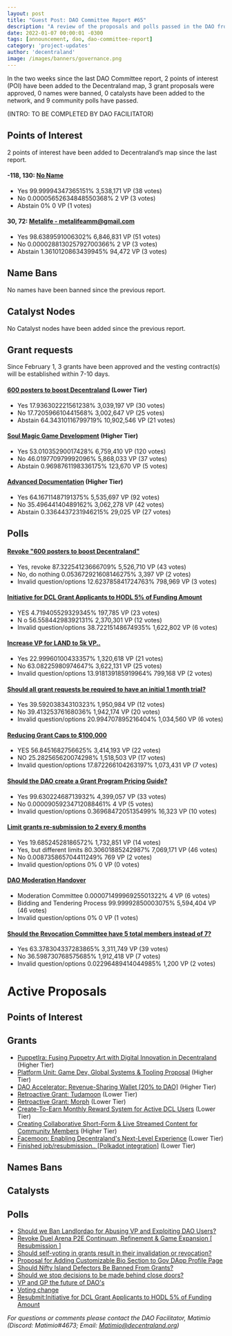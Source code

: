 ```yaml
---
layout: post
title: "Guest Post: DAO Committee Report #65"
description: "A review of the proposals and polls passed in the DAO from February 1 through February 15".
date: 2022-01-07 00:00:01 -0300
tags: [announcement, dao, dao-committee-report]
category: 'project-updates'
author: 'decentraland'
image: /images/banners/governance.png
---
```


In the two weeks since the last DAO Committee report, 2 points of interest (POI) have been added to the Decentraland map, 3 grant proposals were approved, 0 names were banned, 0 catalysts have been added to the network, and 9 community polls have passed.

(INTRO: TO BE COMPLETED BY DAO FACILITATOR)

## Points of Interest
2 points of interest have been added to Decentraland’s map since the last report.


#### -118, 130: [No Name](https://governance.decentraland.org/proposal/?id=88455b21-52ff-453e-a8ea-a3d65d96bc35)

* Yes 99.99994347365151% 3,538,171 VP (38 votes)
* No 0.00005652634848550368% 2 VP (3 votes)
* Abstain 0% 0 VP (1 votes)


#### 30, 72: [Metalife - metalifeamm@gmail.com](https://governance.decentraland.org/proposal/?id=afe3e9da-bb5e-462e-a49d-e85235ffd147)

* Yes 98.6389591006302% 6,846,831 VP (51 votes)
* No 0.000028813025792700366% 2 VP (3 votes)
* Abstain 1.3610120863439945% 94,472 VP (3 votes)


## Name Bans

No names have been banned since the previous report.

## Catalyst Nodes
No Catalyst nodes have been added since the previous report.


## Grant requests
Since February 1, 3 grants have been approved and the vesting contract(s) will be established within 7-10 days.


#### [600 posters to boost Decentraland](https://governance.decentraland.org/proposal/?id=56f47cf0-d3a4-4c78-aa52-256c45fcfc65) (Lower Tier)

* Yes 17.936302221561238% 3,039,197 VP (30 votes)
* No 17.720596610441568% 3,002,647 VP (25 votes)
* Abstain 64.34310116799719% 10,902,546 VP (21 votes)


#### [Soul Magic Game Development](https://governance.decentraland.org/proposal/?id=d266f630-0e4b-4640-9e3b-4f5d9142e1ae) (Higher Tier)

* Yes 53.01035290017428% 6,759,410 VP (120 votes)
* No 46.019770979992096% 5,868,033 VP (37 votes)
* Abstain 0.9698761198336175% 123,670 VP (5 votes)


#### [Advanced Documentation](https://governance.decentraland.org/proposal/?id=6c438fbd-d6af-4437-9d34-efc6de155166) (Higher Tier)

* Yes 64.16711487191375% 5,535,697 VP (92 votes)
* No 35.49644140489162% 3,062,278 VP (42 votes)
* Abstain 0.3364437231946215% 29,025 VP (27 votes)


## Polls

#### [Revoke &#34;600 posters to boost Decentraland&#34;](https://governance.decentraland.org/proposal/?id=de3bc4ed-923c-450f-8794-4b511a93ce0f)

* Yes, revoke 87.32254123666709% 5,526,710 VP (43 votes)
* No, do nothing 0.053672921608146275% 3,397 VP (2 votes)
* Invalid question/options 12.623785841724763% 798,969 VP (3 votes)


#### [Initiative for DCL Grant Applicants to HODL 5% of Funding Amount](https://governance.decentraland.org/proposal/?id=8f1bd1b4-a4f5-4ee0-88d6-afc278073d8a)

* YES 4.719405529329345% 197,785 VP (23 votes)
* N  o 56.55844298392131% 2,370,301 VP (12 votes)
* Invalid question/options 38.72215148674935% 1,622,802 VP (6 votes)


#### [Increase VP for LAND to 5k VP..](https://governance.decentraland.org/proposal/?id=f72c0f76-32cf-46e7-aea9-f91bd576586b)

* Yes 22.99960100433357% 1,320,618 VP (21 votes)
* No 63.08225980974647% 3,622,131 VP (25 votes)
* Invalid question/options 13.918139185919964% 799,168 VP (2 votes)


#### [Should all grant requests be required to have an initial 1 month trial?](https://governance.decentraland.org/proposal/?id=0dbd67c2-e6e8-4354-8674-af4232692641)

* Yes 39.59203834310323% 1,950,984 VP (12 votes)
* No 39.41325376168036% 1,942,174 VP (20 votes)
* Invalid question/options 20.994707895216404% 1,034,560 VP (6 votes)


#### [Reducing Grant Caps to $100,000](https://governance.decentraland.org/proposal/?id=bbc6ae87-2b27-4df2-9a1e-737131af42c5)

* YES 56.8451682756625% 3,414,193 VP (22 votes)
* NO 25.282565620074298% 1,518,503 VP (17 votes)
* Invalid question/options 17.872266104263197% 1,073,431 VP (7 votes)


#### [Should the DAO create a Grant Program Pricing Guide?](https://governance.decentraland.org/proposal/?id=6992cccd-46e5-46f7-ba0e-babb7223b4db)

* Yes 99.63022468713932% 4,399,057 VP (33 votes)
* No 0.00009059234712088461% 4 VP (5 votes)
* Invalid question/options 0.3696847205135499% 16,323 VP (10 votes)


#### [Limit grants re-submission to 2 every 6 months](https://governance.decentraland.org/proposal/?id=541d6c80-c9b8-4175-8f92-d477bca5017b)

* Yes 19.68524528186572% 1,732,851 VP (14 votes)
* Yes, but different limits 80.30601885242987% 7,069,171 VP (46 votes)
* No 0.008735865704411249% 769 VP (2 votes)
* Invalid question/options 0% 0 VP (0 votes)


#### [DAO Moderation Handover](https://governance.decentraland.org/proposal/?id=95734ccf-9359-451b-94c3-0d2095942da7)

* Moderation Committee 0.00007149996925501322% 4 VP (6 votes)
* Bidding and Tendering Process 99.99992850003075% 5,594,404 VP (46 votes)
* Invalid question/options 0% 0 VP (1 votes)


#### [Should the Revocation Committee have 5 total members instead of 7?](https://governance.decentraland.org/proposal/?id=e8b0f3a6-40d5-4376-b864-fdf2c8da5109)

* Yes 63.378304337283865% 3,311,749 VP (39 votes)
* No 36.598730768575685% 1,912,418 VP (7 votes)
* Invalid question/options 0.02296489414044985% 1,200 VP (2 votes)



# Active Proposals

## Points of Interest


## Grants

* [PuppetIra: Fusing Puppetry Art with Digital Innovation in Decentraland](https://governance.decentraland.org/proposal/?id=27c424fe-d285-4266-ba6c-ec61ba4e3081) (Higher Tier)
* [Platform Unit: Game Dev, Global Systems &amp; Tooling Proposal](https://governance.decentraland.org/proposal/?id=dc00f623-479a-4f31-ae41-9d2ee8f966a8) (Higher Tier)
* [DAO Accelerator: Revenue-Sharing Wallet [20% to DAO]](https://governance.decentraland.org/proposal/?id=59a1dee7-9d0d-4fb9-9c5c-7057d5f37a13) (Higher Tier)
* [Retroactive Grant: Tudamoon](https://governance.decentraland.org/proposal/?id=ed697713-cd4f-4bb4-bcb2-5c3bf5c567ee) (Lower Tier)
* [Retroactive Grant: Morph](https://governance.decentraland.org/proposal/?id=a0e2bf05-2a60-4443-8ae3-5c9505e74cec) (Lower Tier)
* [Create-To-Earn Monthly Reward System for Active DCL Users](https://governance.decentraland.org/proposal/?id=81ba1207-2375-4ffe-abf6-b69039618ae9) (Lower Tier)
* [Creating Collaborative Short-Form &amp; Live Streamed Content for Community Members](https://governance.decentraland.org/proposal/?id=c94dab4a-28f2-4c7b-83dd-b786aa563427) (Higher Tier)
* [Facemoon: Enabling Decentraland&#39;s Next-Level Experience](https://governance.decentraland.org/proposal/?id=034fbe30-038d-4349-b6ee-fcb80469b64e) (Lower Tier)
* [Finished job/resubmission.. [Polkadot integration]](https://governance.decentraland.org/proposal/?id=79b5abda-262e-4b76-a948-d7cc6f5719ac) (Lower Tier)

## Names Bans


## Catalysts


## Polls

* [Should we Ban Landlordao for Abusing VP and Exploiting DAO Users?](https://governance.decentraland.org/proposal/?id=e8d1bbb7-4309-4be9-9570-a0a7b62a7390)
* [Revoke Duel Arena P2E Continuum, Refinement &amp; Game Expansion [ Resubmission ]](https://governance.decentraland.org/proposal/?id=3b92b879-c975-4407-b87a-b03c20baff81)
* [Should self-voting in grants result in their invalidation or revocation?](https://governance.decentraland.org/proposal/?id=fee72e67-9342-4fa9-8574-688916c8419a)
* [Proposal for Adding Customizable Bio Section to Gov DApp Profile Page](https://governance.decentraland.org/proposal/?id=c6948240-c8a2-4d37-8a31-1b93331a82db)
* [Should Nifty Island Defectors Be Banned From Grants?](https://governance.decentraland.org/proposal/?id=e8bfdf00-eac1-4bef-92e5-12c6e219d979)
* [Should we stop decisions to be made behind close doors?](https://governance.decentraland.org/proposal/?id=fa8058c5-176e-49ae-bc82-9a1c95282118)
* [VP and GP the future of DAO&#39;s ](https://governance.decentraland.org/proposal/?id=71e0173a-e9e6-43f2-9398-25aaffc1b2ea)
* [Voting change](https://governance.decentraland.org/proposal/?id=57ae82de-1c17-4fa0-936b-82793f740dfa)
* [Resubmit:Initiative for DCL Grant Applicants to HODL 5% of Funding Amount](https://governance.decentraland.org/proposal/?id=e326a3a4-6abd-4b40-a408-6b9411c353d9)

*For questions or comments please contact the DAO Facilitator, Matimio (Discord: Matimio#4673; Email: [Matimio@decentraland.org](mailto:Matimio@decentraland.org))*
